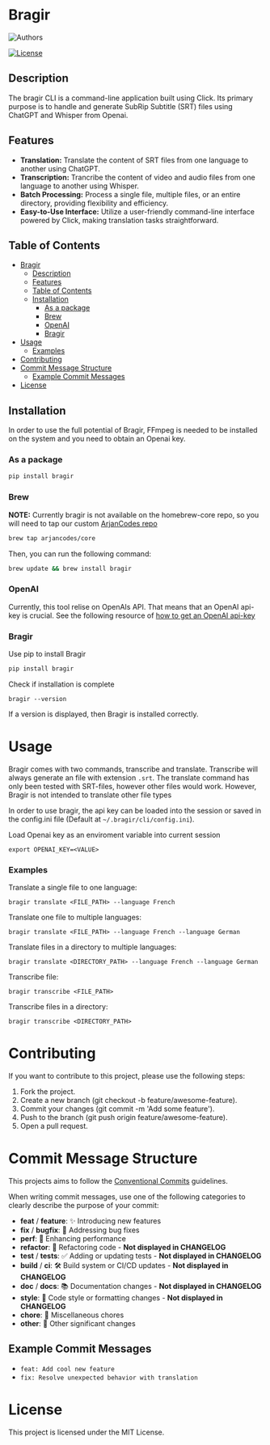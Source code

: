 # Bragir
![Authors](https://kajabi-storefronts-production.kajabi-cdn.com/kajabi-storefronts-production/file-uploads/themes/2149113237/settings_images/4adb13d-824c-454-a5c-72b2c6f06e1_Arjan_Codes_-_FInal_Files.png)

[![License](https://img.shields.io/badge/License-MIT-blue.svg)](LICENSE)

## Description

The bragir CLI is a command-line application built using Click. Its primary purpose is to handle and generate SubRip Subtitle (SRT) files using ChatGPT and Whisper from Openai.

## Features

- **Translation:** Translate the content of SRT files from one language to another using ChatGPT.
- **Transcription:** Trancribe the content of video and audio files from one language to another using Whisper.
- **Batch Processing:** Process a single file, multiple files, or an entire directory, providing flexibility and efficiency.
- **Easy-to-Use Interface:** Utilize a user-friendly command-line interface powered by Click, making translation tasks straightforward.

## Table of Contents

- [Bragir](#bragir)
  - [Description](#description)
  - [Features](#features)
  - [Table of Contents](#table-of-contents)
  - [Installation](#installation)
    - [As a package](#as-a-package)
    - [Brew](#brew)
    - [OpenAI](#openai)
    - [Bragir](#bragir-1)
- [Usage](#usage)
    - [Examples](#examples)
- [Contributing](#contributing)
- [Commit Message Structure](#commit-message-structure)
  - [Example Commit Messages](#example-commit-messages)
- [License](#license)

## Installation

In order to use the full potential of Bragir, FFmpeg is needed to be installed on the system and you need to obtain an Openai key.

### As a package
```zsh
pip install bragir
```

### Brew
**NOTE:** Currently bragir is not available on the homebrew-core repo, so you will need to tap our custom [ArjanCodes repo](https://github.com/ArjanCodes/homebrew-core)

```zsh
brew tap arjancodes/core
```

Then, you can run the following command:

```zsh
brew update && brew install bragir
```

### OpenAI

Currently, this tool relise on OpenAIs API. That means that an OpenAI api-key is crucial. See the following resource of [how to get an OpenAI api-key](https://platform.openai.com/docs/quickstart?context=python)

### Bragir
Use pip to install Bragir
```bash
pip install bragir
```

Check if installation is complete

```
bragir --version
```
If a version is displayed, then Bragir is installed correctly.


# Usage

Bragir comes with two commands, transcribe and translate. Transcribe will always generate an file with extension `.srt`. The translate command has only been tested with SRT-files, however other files would work. However, Bragir is not intended to translate other file types  

In order to use bragir, the api key can be loaded into the session or saved in the config.ini file (Default at `~/.bragir/cli/config.ini`).

Load Openai key as an enviroment variable into current session
```
export OPENAI_KEY=<VALUE>
```

### Examples
Translate a single file to one language:

```
bragir translate <FILE_PATH> --language French
```

Translate one file to multiple languages:

```
bragir translate <FILE_PATH> --language French --language German
```

Translate files in a directory to multiple languages:

```
bragir translate <DIRECTORY_PATH> --language French --language German
```

Transcribe file:

```
bragir transcribe <FILE_PATH>
```

Transcribe files in a directory:

```
bragir transcribe <DIRECTORY_PATH>
```

# Contributing
If you want to contribute to this project, please use the following steps:

1. Fork the project.
2. Create a new branch (git checkout -b feature/awesome-feature).
3. Commit your changes (git commit -m 'Add some feature').
4. Push to the branch (git push origin feature/awesome-feature).
5. Open a pull request.

# Commit Message Structure

This projects aims to follow the [Conventional Commits](https*://www.conventionalcommits.org/en/v1.0.0/#summary) guidelines.

When writing commit messages, use one of the following categories to clearly describe the purpose of your commit:

- **feat** / **feature**: ✨  Introducing new features
- **fix** / **bugfix**: 🐛  Addressing bug fixes
- **perf**: 🚀  Enhancing performance
- **refactor**: 🔄  Refactoring code - **Not displayed in CHANGELOG**
- **test** / **tests**: ✅  Adding or updating tests - **Not displayed in CHANGELOG**
- **build** / **ci**: 🛠️  Build system or CI/CD updates - **Not displayed in CHANGELOG**
- **doc** / **docs**: 📚  Documentation changes - **Not displayed in CHANGELOG**
- **style**: 🎨  Code style or formatting changes - **Not displayed in CHANGELOG**
- **chore**: 🔧  Miscellaneous chores
- **other**: 🌟  Other significant changes

## Example Commit Messages

- `feat: Add cool new feature`
- `fix: Resolve unexpected behavior with translation`

# License
This project is licensed under the MIT License.